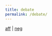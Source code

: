 ```yaml
---
title: debate
permalink: /debate/
---
```


<a href="https://pbkx.github.io/debate/aff">aff</a>	| <a href="https://pbkx.github.io/debate/neg">neg</a> 
